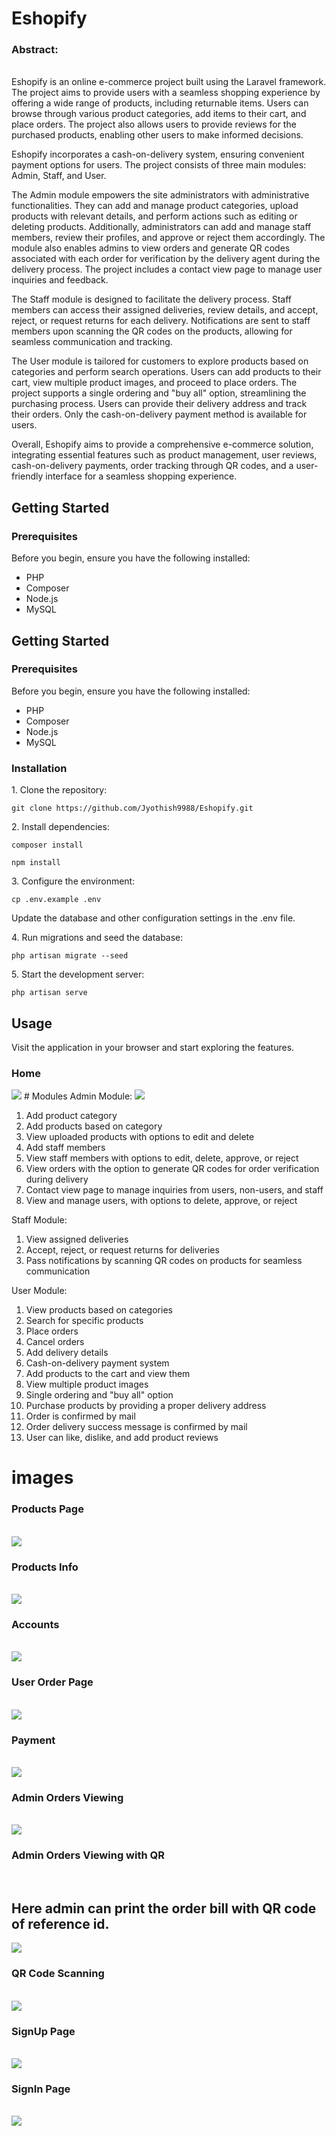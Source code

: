 # Eshopify
 <h3>Abstract:</h3><br>
Eshopify is an online e-commerce project built using the Laravel framework. The project aims to provide users with a seamless shopping experience by offering a wide range of products, including returnable items. Users can browse through various product categories, add items to their cart, and place orders. The project also allows users to provide reviews for the purchased products, enabling other users to make informed decisions.

Eshopify incorporates a cash-on-delivery system, ensuring convenient payment options for users. The project consists of three main modules: Admin, Staff, and User.

The Admin module empowers the site administrators with administrative functionalities. They can add and manage product categories, upload products with relevant details, and perform actions such as editing or deleting products. Additionally, administrators can add and manage staff members, review their profiles, and approve or reject them accordingly. The module also enables admins to view orders and generate QR codes associated with each order for verification by the delivery agent during the delivery process. The project includes a contact view page to manage user inquiries and feedback.

The Staff module is designed to facilitate the delivery process. Staff members can access their assigned deliveries, review details, and accept, reject, or request returns for each delivery. Notifications are sent to staff members upon scanning the QR codes on the products, allowing for seamless communication and tracking.

The User module is tailored for customers to explore products based on categories and perform search operations. Users can add products to their cart, view multiple product images, and proceed to place orders. The project supports a single ordering and "buy all" option, streamlining the purchasing process. Users can provide their delivery address and track their orders. Only the cash-on-delivery payment method is available for users.

Overall, Eshopify aims to provide a comprehensive e-commerce solution, integrating essential features such as product management, user reviews, cash-on-delivery payments, order tracking through QR codes, and a user-friendly interface for a seamless shopping experience.
<h2>Getting Started</h2>

<h3>Prerequisites</h3>
<p>
    Before you begin, ensure you have the following installed:
    <ul>
        <li>PHP</li>
        <li>Composer</li>
        <li>Node.js</li>
        <li>MySQL</li>
    </ul>
</p>

<h2>Getting Started</h2>

<h3>Prerequisites</h3>
<p>
    Before you begin, ensure you have the following installed:
    <ul>
        <li>PHP</li>
        <li>Composer</li>
        <li>Node.js</li>
        <li>MySQL</li>
    </ul>
</p>

<h3>Installation</h3>
<p>
    1. Clone the repository:
    <pre><code>git clone https://github.com/Jyothish9988/Eshopify.git</code></pre>
</p>

<p>
    2. Install dependencies:
    <pre><code>composer install</code></pre>
    <pre><code>npm install</code></pre>
</p>

<p>
    3. Configure the environment:
    <pre><code>cp .env.example .env</code></pre>
    Update the database and other configuration settings in the .env file.
</p>

<p>
    4. Run migrations and seed the database:
    <pre><code>php artisan migrate --seed</code></pre>
</p>

<p>
    5. Start the development server:
    <pre><code>php artisan serve</code></pre>
</p>

<h2>Usage</h2>
<p>
    Visit the application in your browser and start exploring the features.
</p>
 <h3>Home</h3>
 <img src="screenshots/Web capture_30-5-2023_102325_127.0.0.1.jpeg">
# Modules
Admin Module:
<img src="screenshots/admin.jpg">
<ol>
<li>Add product category</li>
<li>Add products based on category</li>
<li>View uploaded products with options to edit and delete</li>
<li>Add staff members</li>
<li>View staff members with options to edit, delete, approve, or reject</li>
<li>View orders with the option to generate QR codes for order verification during delivery</li>
<li>Contact view page to manage inquiries from users, non-users, and staff</li>
<li>View and manage users, with options to delete, approve, or reject</li>
</ol>

Staff Module:

<ol>
<li>View assigned deliveries</li>
<li>Accept, reject, or request returns for deliveries</li>
<li>Pass notifications by scanning QR codes on products for seamless communication</li>
</ol>

User Module:

<ol>
<li>View products based on categories</li>
<li>Search for specific products</li>
<li>Place orders</li>
<li>Cancel orders</li>
<li>Add delivery details</li>
<li>Cash-on-delivery payment system</li>
<li>Add products to the cart and view them</li>
<li>View multiple product images</li>
<li>Single ordering and "buy all" option</li>
<li>Purchase products by providing a proper delivery address</li>
<li>Order is confirmed by mail</li>
<li>Order delivery success message is confirmed by mail</li>
<li>User can like, dislike, and add product reviews</li>
</ol>
 
 # images
 

 <h3>Products Page</h3><br>
<img src="screenshots/Web capture_30-5-2023_10286_127.0.0.1.jpeg"><br>
 <h3>Products Info</h3><br>
<img src="screenshots/productinfo.jpg"><br>
 <h3>Accounts</h3><br>
<img src="screenshots/accounts.jpg"><br>
 <h3>User Order Page</h3><br>
<img src="screenshots/orders.jpg"><br>
 <h3>Payment</h3><br>
<img src="screenshots/payment.jpeg"><br>
 <h3>Admin Orders Viewing</h3><br>
<img src="screenshots/adminorders.jpg"><br>
 <h3>Admin Orders Viewing with QR</h3><br>
 <h2>Here admin can print the order bill with QR code of reference id.</h2>
<img src="screenshots/adminordersqr.jpg"><br>
 <h3>QR Code Scanning</h3><br>
<img src="screenshots/qrscanning.jpg"><br>
 <h3>SignUp Page</h3><br>
<img src="screenshots/signup.jpeg"><br>
 <h3>SignIn Page</h3><br>
<img src="screenshots/signin.jpeg"><br>
